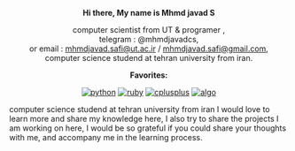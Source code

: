                      



<div align="center">

 
__Hi there, My name is Mhmd javad S__ 


computer scientist from UT & programer , \
telegram : @mhmdjavadcs, \
or email : mhmdjavad.safi@ut.ac.ir / mhmdjavad.safi@gmail.com, \
computer science studend at tehran university from iran. 

 
__Favorites:__

[![python](https://img.shields.io/badge/Python-3776AB?style=for-the-badge&logo=python&logoColor=white)](#)
[![ruby](https://img.shields.io/badge/Ruby-CC342D?style=for-the-badge&logo=ruby&logoColor=white)](#)
[![cplusplus](https://img.shields.io/badge/C%2B%2B-00599C?style=for-the-badge&logo=c%2B%2B&logoColor=white)](#)
[![algo](https://img.shields.io/badge/algorithms-CC342D?style=for-the-badge&logo=hi&logoColor=informational)](#)


 
 
</div>


computer science studend at tehran university from iran
I would love to learn more and share my knowledge here,
I also try to share the projects I am working on here,
I would be so grateful if you could share your thoughts with me,
and accompany me in the learning process.

